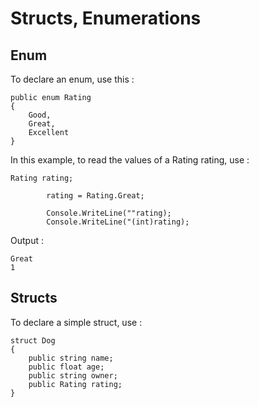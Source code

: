# Structs, Enumerations
## Enum
To declare an enum, use this :
```
public enum Rating
{
    Good,
    Great,
    Excellent
}
```
In this example, to read the values of a Rating rating, use :
```
Rating rating;

        rating = Rating.Great;

        Console.WriteLine(""rating);
        Console.WriteLine("(int)rating);
```
Output :
```
Great
1
```

## Structs
To declare a simple struct, use : 
```
struct Dog
{
    public string name;
    public float age;
    public string owner;
    public Rating rating;
}
```